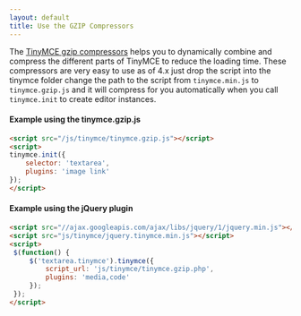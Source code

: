 ```yaml
---
layout: default
title: Use the GZIP Compressors
---
```


The [TinyMCE gzip compressors](http://archive.tinymce.com/download/compressors.php) helps you to dynamically combine and compress the different parts of TinyMCE to reduce the loading time. These compressors are very easy to use as of 4.x just drop the script into the tinymce folder change the path to the script from `tinymce.min.js` to `tinymce.gzip.js` and it will compress for you automatically when you call `tinymce.init` to create editor instances.

#### Example using the tinymce.gzip.js

```html
<script src="/js/tinymce/tinymce.gzip.js"></script>
<script>
tinymce.init({
    selector: 'textarea',
    plugins: 'image link'
});
</script>
```

#### Example using the jQuery plugin

```html
<script src="//ajax.googleapis.com/ajax/libs/jquery/1/jquery.min.js"></script>
<script src="js/tinymce/jquery.tinymce.min.js"></script>
<script>
 $(function() {
     $('textarea.tinymce').tinymce({
         script_url: 'js/tinymce/tinymce.gzip.php',
         plugins: 'media,code'
     });
 });
</script>
```
